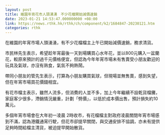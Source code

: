 ```yaml
---
layout: post
title: 維園年宵花市人頭湧湧　不少花檔開始減價速銷
date: 2023-01-21 14:53:47.000000000 +08:00
link: https://news.rthk.hk/rthk/ch/component/k2/1684847-20230121.htm
categories: rthk
---
```


在維園的年宵市場人頭湧湧，有不少花檔檔主上午已開始減價速銷，務求清貨。

市民林先生表示，希望趁年宵最後一天到場購買心水年花，並以800元購入一盆蘭花，較原來預計的過千元價格便宜，但認為今年年宵市場未有售賣受小朋友歡迎的玩具及氣球，亦沒有熟食，氣氛不夠熱鬧。

帶同小朋友的管先生表示，打算為小朋友購買氣球，但現場並無售賣，感到失望，但在年宵市場買花價錢相宜。

有花市檔主表示，雖然人流多，但消費的人並不多，加上今年繼續不設乾貨檔攤，家庭客少很多，滯銷情況嚴重，計劃「劈價」，以低於成本價出售，預計損失約10萬元。

多個年宵市場會在大年初一凌晨 2時收市，有花檔檔主對政府凌晨關閉年宵市場感到不滿，認為港鐵通宵行駛，但花市卻提早關閉，與交通安排不協調，亦未有提供足夠時間給檔主清貨，被迫提早開始散貨。
